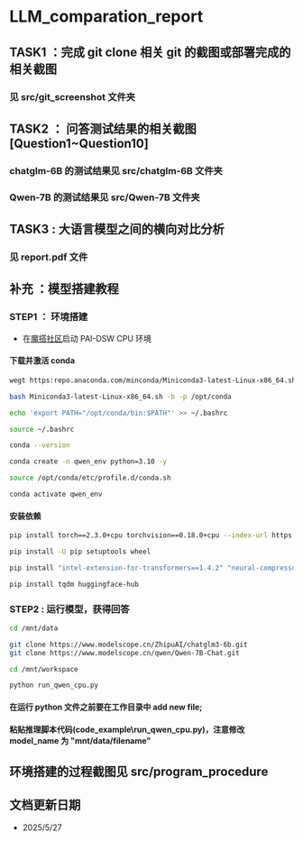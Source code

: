 # LLM_comparation_report

## TASK1 ：完成 git clone 相关 git 的截图或部署完成的相关截图

### 见 src/git_screenshot 文件夹

## TASK2 ： 问答测试结果的相关截图[Question1~Question10]

### chatglm-6B 的测试结果见 src/chatglm-6B 文件夹

### Qwen-7B 的测试结果见 src/Qwen-7B 文件夹

## TASK3 : 大语言模型之间的横向对比分析

### 见 report.pdf 文件

## 补充 ：模型搭建教程

### STEP1 ： 环境搭建

- 在[魔搭社区](https://www.modelscope.cn)启动 PAI-DSW CPU 环境

#### 下载并激活 conda

```bash
wegt https:repo.anaconda.com/minconda/Miniconda3-latest-Linux-x86_64.sh
```

```bash
bash Miniconda3-latest-Linux-x86_64.sh -b -p /opt/conda
```

```bash
echo 'export PATH="/opt/conda/bin:$PATH"' >> ~/.bashrc
```

```bash
source ~/.bashrc
```

```bash
conda --version
```

```bash
conda create -n qwen_env python=3.10 -y
```

```bash
source /opt/conda/etc/profile.d/conda.sh
```

```bash
conda activate qwen_env
```

#### 安装依赖

```bash
pip install torch==2.3.0+cpu torchvision==0.18.0+cpu --index-url https://download.pytorch.org/whl/cpu
```

```bash
pip install -U pip setuptools wheel
```

```bash
pip install "intel-extension-for-transformers==1.4.2" "neural-compressor==2.5" "transformers==4.33.3" "modelscope==1.9.5" "pydantic==1.10.13" "sentencepiece" "tiktoken" "einops" "transformers_stream_generator" "uvicorn" "fastapi" "yacs" "setuptools_scm"
```

```bash
pip install tqdm huggingface-hub
```

### STEP2 : 运行模型，获得回答

```bash
cd /mnt/data
```

```bash
git clone https://www.modelscope.cn/ZhipuAI/chatglm3-6b.git
git clone https://www.modelscope.cn/qwen/Qwen-7B-Chat.git
```

```bash
cd /mnt/workspace
```

```bash
python run_qwen_cpu.py
```

#### 在运行 python 文件之前要在工作目录中 add new file;

#### 粘贴推理脚本代码(code_example\run_qwen_cpu.py)，注意修改 model_name 为 "mnt/data/filename"

## 环境搭建的过程截图见 src/program_procedure

## 文档更新日期

- 2025/5/27
